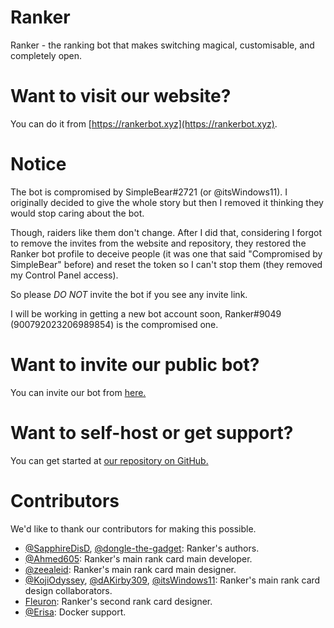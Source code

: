 # Ranker
Ranker - the ranking bot that makes switching magical, customisable, and completely open.

# Want to visit our website?
You can do it from [https://rankerbot.xyz](https://rankerbot.xyz).

# Notice
The bot is compromised by SimpleBear#2721 (or @itsWindows11). I originally decided to give the whole story but then I removed it thinking they would stop caring about the bot.

Though, raiders like them don't change. After I did that, considering I forgot to remove the invites from the website and repository, they restored the Ranker bot profile to deceive people (it was one that said "Compromised by SimpleBear" before) and reset the token so I can't stop them (they removed my Control Panel access).

So please *DO NOT* invite the bot if you see any invite link.

I will be working in getting a new bot account soon, Ranker#9049 (900792023206989854) is the compromised one.

# Want to invite our public bot?
You can invite our bot from [here.](https://discord.com/api/oauth2/authorize?client_id=later&permissions=268445697&scope=bot%20applications.commands)

# Want to self-host or get support?
You can get started at [our repository on GitHub.](https://github.com/Ranker-Team/Ranker)

# Contributors
We'd like to thank our contributors for making this possible.
- [@SapphireDisD](https://github.com/SapphireDisD), [@dongle-the-gadget](https://github.com/dongle-the-gadget): Ranker's authors.
- [@Ahmed605](https://github.com/Ahmed605): Ranker's main rank card main developer.
- [@zeealeid](https://github.com/zeealeid): Ranker's main rank card main designer.
- [@KojiOdyssey](https://github.com/KojiOdyssey), [@dAKirby309](https://github.com/dAKirby309), [@itsWindows11](https://github.com/itsWindows11): Ranker's main rank card design collaborators.
- [Fleuron](https://discord.com/users/188482204601548800): Ranker's second rank card designer.
- [@Erisa](https://github.com/Erisa): Docker support.
